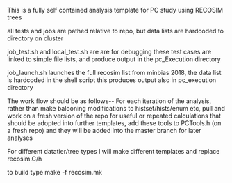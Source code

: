 



This is a fully self contained analysis template for PC study using RECOSIM trees

all tests and jobs are pathed relative to repo, but data lists are hardcoded to directory on cluster

job_test.sh and local_test.sh are are for debugging
these test cases are linked to simple file lists, and produce output in the pc_Execution directory

job_launch.sh launches the full recosim list from minbias 2018, the data list is hardcoded in the shell script
this produces output also in pc_execution directory

The work flow should be as follows--
	For each iteration of the analysis, rather than make balooning modifications to histset/hists/enum etc, pull and work on a fresh version of the repo
	for useful or repeated calculations that should be adopted into further templates, add these tools to PCTools.h (on a fresh repo) and they will be added into the master branch for later analyses


For different datatier/tree types I will make different templates and replace recosim.C/h

to build type
make -f recosim.mk
